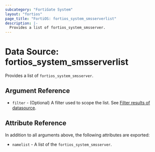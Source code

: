 ```yaml
---
subcategory: "FortiGate System"
layout: "fortios"
page_title: "FortiOS: fortios_system_smsserverlist"
description: |-
  Provides a list of fortios_system_smsserver.
---
```


# Data Source: fortios_system_smsserverlist
Provides a list of `fortios_system_smsserver`.

## Argument Reference

* `filter` - (Optional) A filter used to scope the list. See [Filter results of datasource](https://registry.terraform.io/providers/fortinetdev/fortios/latest/docs/guides/fgt_filter).

## Attribute Reference

In addition to all arguments above, the following attributes are exported:

* `namelist` -  A list of the `fortios_system_smsserver`.
